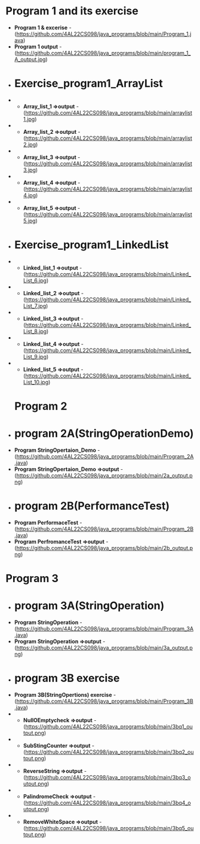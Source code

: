 
 # Program 1 and its exercise 
- **Program 1 & excerise** - (https://github.com/4AL22CS098/java_programs/blob/main/Program_1.java)
- **Program 1 output** - (https://github.com/4AL22CS098/java_programs/blob/main/program_1_A_output.jpg)
- # Exercise_program1_ArrayList
- -  **Array_list_1  =>output** - (https://github.com/4AL22CS098/java_programs/blob/main/arraylist1.jpg)
- - **Array_list_2 =>output** - (https://github.com/4AL22CS098/java_programs/blob/main/arraylist2.jpg)
- - **Array_list_3 =>output** - (https://github.com/4AL22CS098/java_programs/blob/main/arraylist3.jpg)
- - **Array_list_4 =>output** - (https://github.com/4AL22CS098/java_programs/blob/main/arraylist4.jpg)
- - **Array_list_5 =>output** - (https://github.com/4AL22CS098/java_programs/blob/main/arraylist5.jpg)
-  # Exercise_program1_LinkedList
- - **Linked_list_1 =>output** - (https://github.com/4AL22CS098/java_programs/blob/main/Linked_List_6.jpg)
- - **Linked_list_2 =>output** - (https://github.com/4AL22CS098/java_programs/blob/main/Linked_List_7.jpg)
- - **Linked_list_3 =>output** - (https://github.com/4AL22CS098/java_programs/blob/main/Linked_List_8.jpg)
- - **Linked_list_4 =>output** - (https://github.com/4AL22CS098/java_programs/blob/main/Linked_List_9.jpg)
- - **Linked_list_5 =>output** - (https://github.com/4AL22CS098/java_programs/blob/main/Linked_List_10.jpg)
  # Program 2
- # program 2A(StringOperationDemo)
- **Program StringOpertaion_Demo** -(https://github.com/4AL22CS098/java_programs/blob/main/Program_2A.java)
- **Program StringOpertaion_Demo =>output** -(https://github.com/4AL22CS098/java_programs/blob/main/2a_output.png)
-  # program 2B(PerformanceTest)
- **Program PerformaceTest** -(https://github.com/4AL22CS098/java_programs/blob/main/Program_2B.java)
- **Program PerfromanceTest =>output** -(https://github.com/4AL22CS098/java_programs/blob/main/2b_output.png)
 # Program 3
- # program 3A(StringOperation)
- **Program StringOperation** -(https://github.com/4AL22CS098/java_programs/blob/main/Program_3A.java)
- **Program StringOperation =>output** -(https://github.com/4AL22CS098/java_programs/blob/main/3a_output.png)
- # program 3B exercise
-  **Program 3B(StringOpertions) exercise** -(https://github.com/4AL22CS098/java_programs/blob/main/Program_3B.java)
- - **NullOEmptycheck =>output** -(https://github.com/4AL22CS098/java_programs/blob/main/3bq1_output.png)
- - **SubStingCounter =>output** -(https://github.com/4AL22CS098/java_programs/blob/main/3bq2_output.png)
- - **ReverseString =>output** -(https://github.com/4AL22CS098/java_programs/blob/main/3bq3_output.png)
- - **PalindromeCheck =>output** -(https://github.com/4AL22CS098/java_programs/blob/main/3bq4_output.png)
- - **RemoveWhiteSpace =>output** -(https://github.com/4AL22CS098/java_programs/blob/main/3bq5_output.png)

